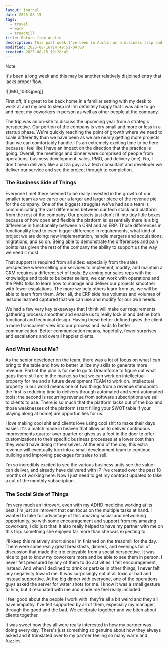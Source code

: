 ```yaml
---
layout: journal
date: 2025-08-15
tags:
  - travel
  - work
  - treadmill
title: Return from Austin
description: This past week I've been in Austin on a business trip and now I'm back.  Let's chat about it!
modified: 2025-08-16T14:49:51-04:00
created: 2025-08-15 19:28:42
---
```


>[!NOTE]
>
>It's been a long week and this may be another relatively disjoined entry that lacks proper flow.

![[IMG_1033.jpeg]]

First off, it's great to be back home in a familiar setting with my desk to work at and my bed to sleep in!  I'm definitely happy that I was able to go and meet my coworkers in person as well as other people at the company.

The trip was an on-site to discuss the upcoming year from a strategic perspective.  Our portion of the company is very small and more or less in a startup phase.  We're quickly reaching the point of growth where we need to scale differently than we have been as we are nearly getting more projects than we can comfortably handle.  It's an extremely exciting time to be here because I feel like I have an impact on the direction that the practice is going.  Overall, the meetings and dinner were comprised of people from operations, business development, sales, PMO, and delivery (me).  No, I don't mean delivery like a pizza guy: as a tech consultant and developer we deliver our service and see the project through to completion.
### The Business Side of Things
Everyone I met there seemed to be really invested in the growth of our smaller team as we carve our a larger and larger piece of the revenue pie for the company.  One of the biggest struggles we've had as a team is communicating the vast differences between our tech stack and platform from the rest of the company.  Our projects just don't fit into tidy little boxes because of how open and flexible the platform is: essentially there is a big difference in functionality between a CRM and an ERP.  Those differences in functionality lead to even bigger difference in requirements, what kind of project we are doing: new implementation, handle mergers and acquisitions, migrations, and so on.  Being able to demonstrate the differences and pain points has given the rest of the company the ability to support us the way we need it most.

That support is required from all sides: especially from the sales perspective where selling our services to implement, modify, and maintain a CRM requires a different set of tools.  By arming our sales reps with the knowledge and tools to be better sellers, we can work with operations and the PMO folks to learn how to manage and deliver our projects smoother with fewer escalations.  The more we help others learn from us, we will be able to learn from them.  After all, the ERP side has volumes and volumes of lessons learned captured that we can use and modify for our own needs.

We had a few very key takeaways that I think will make our requirements gathering process smoother and enable us to really lock in and define both functional and technical design.  Having these better defined gives the client a more transparent view into our process and leads to better communication.  Better communication means, hopefully, fewer surprises and escalations and overall happier clients.
### And What About Me?
As the senior developer on the team, there was a lot of focus on what I can bring to the table and how to better utilize my skills to generate more revenue.  Part of the plan is for me to go to Dreamforce to figure out what gaps there still are in the market so that we can work on intellectual property for me and a future development TEAM to work on.  Intellectual property in our world means one of two things from a revenue standpoint: the first is reducing time to delivery through automated and semi-automated tools; the second is recurring revenue from software subscriptions we sell to clients to use.  There is so much that the platform lacks out of the box and those weaknesses of the platform (start filling your SWOT table if your playing along at home) are opportunities for us.

I love making cool shit and clients love using cool shit to make their days easier.  It's a match made in heaven that allow us to deliver continuous improvements quarter over quarter or gives us a foot in the door to offer customizations to their specific business processes at a lower cost than they would have doing it themselves.  At the end of the day, this extra revenue will eventually turn into a small development team to continue building and improving packages for sales to sell.

I'm so incredibly excited to see the various business units see the value I can deliver, and already have delivered with IP I've created over the past 18 months of working here.  Now I just need to get my contract updated to take a cut of the monthly subscription.
### The Social Side of Things 
I'm very much an introvert, even with my ADHD medicine working at its best; I'm just an introvert that can focus on the multiple tasks at hand.  I wanted to take full advantage of this amazing social and networking opportunity, so with some encouragement and support from my amazing coworkers, I did just that!  It also really helped to have my partner with me on this trip: something she enjoyed far more than she was expecting to.

I'll keep this relatively short since I'm finished on the treadmill for the day.  There were some really great breakfasts, dinners, and evenings full of discussion that made the trip enjoyable from a social perspective.  It was nice to get to know my coworkers more and be able to see them in person.  I never felt pressured by any of them to do activities: I felt encouragement, instead.  And when I declined to drink or partake in other things, I never felt any negativity toward me.  It was surprisingly not at all toxic or bad and instead supportive.  At the big dinner with everyone, one of the operations guys asked the server for water shots for me.  I know it was a small gesture to him, but it resonated with me and made me feel really included.

I feel good about the people I work with: they're all a bit weird and they all have empathy.  I've felt supported by all of them, especially my manager, through the good and the bad.  We celebrate together and we bitch about clients together.

It was sweet how they all were really interested in how my partner was doing every day.  There's just something so genuine about how they always asked and it translated over to my partner feeling so many warm and fuzzies.